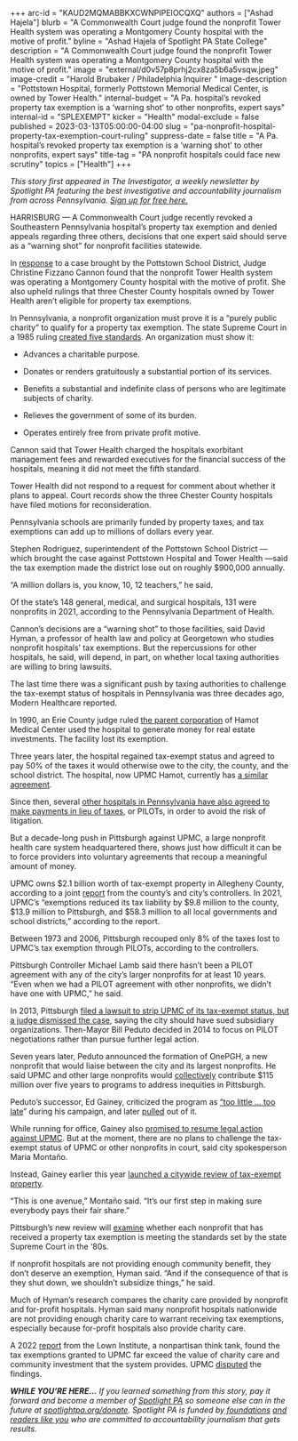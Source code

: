 +++
arc-id = "KAUD2MQMABBKXCWNPIPEIOCQXQ"
authors = ["Ashad Hajela"]
blurb = "A Commonwealth Court judge found the nonprofit Tower Health system was operating a Montgomery County hospital with the motive of profit."
byline = "Ashad Hajela of Spotlight PA State College"
description = "A Commonwealth Court judge found the nonprofit Tower Health system was operating a Montgomery County hospital with the motive of profit."
image = "external/d0v57p8prhj2cx8za5b6a5vsqw.jpeg"
image-credit = "Harold Brubaker / Philadelphia Inquirer "
image-description = "Pottstown Hospital, formerly Pottstown Memorial Medical Center, is owned by Tower Health."
internal-budget = "A Pa. hospital’s revoked property tax exemption is a ‘warning shot’ to other nonprofits, expert says"
internal-id = "SPLEXEMPT"
kicker = "Health"
modal-exclude = false
published = 2023-03-13T05:00:00-04:00
slug = "pa-nonprofit-hospital-property-tax-exemption-court-ruling"
suppress-date = false
title = "A Pa. hospital’s revoked property tax exemption is a ‘warning shot’ to other nonprofits, expert says"
title-tag = "PA nonprofit hospitals could face new scrutiny"
topics = ["Health"]
+++

<i>This story first appeared in The Investigator, a weekly newsletter by Spotlight PA featuring the best investigative and accountability journalism from across Pennsylvania. </i><a href="https://www.spotlightpa.org/newsletters"><i>Sign up for free here.</i></a>

HARRISBURG — A Commonwealth Court judge recently revoked a Southeastern Pennsylvania hospital’s property tax exemption and denied appeals regarding three others, decisions that one expert said should serve as a “warning shot” for nonprofit facilities statewide.

In <a href="https://www.pacourts.us/assets/opinions/Commonwealth/out/1217CD21_2-10-23.pdf?cb=1">response</a> to a case brought by the Pottstown School District, Judge Christine Fizzano Cannon found that the nonprofit Tower Health system was operating a Montgomery County hospital with the motive of profit. She also upheld rulings that three Chester County hospitals owned by Tower Health aren’t eligible for property tax exemptions.

<script src="https://www.spotlightpa.org/embed.js" async></script><div data-spl-embed-version="1" data-spl-src="https://www.spotlightpa.org/embeds/newsletter/"></div>


In Pennsylvania, a nonprofit organization must prove it is a “purely public charity” to qualify for a property tax exemption. The state Supreme Court in a 1985 ruling <a href="https://www.leagle.com/decision/1985508507pa11508.xml">created five standards</a>. An organization must show it:

- Advances a charitable purpose.

- Donates or renders gratuitously a substantial portion of its services.

- Benefits a substantial and indefinite class of persons who are legitimate subjects of charity.

- Relieves the government of some of its burden.

- Operates entirely free from private profit motive.

Cannon said that Tower Health charged the hospitals exorbitant management fees and rewarded executives for the financial success of the hospitals, meaning it did not meet the fifth standard.

Tower Health did not respond to a request for comment about whether it plans to appeal. Court records show the three Chester County hospitals have filed motions for reconsideration.

Pennsylvania schools are primarily funded by property taxes, and tax exemptions can add up to millions of dollars every year.

Stephen Rodriguez, superintendent of the Pottstown School District — which brought the case against Pottstown Hospital and Tower Health —said the tax exemption made the district lose out on roughly $900,000 annually.

“A million dollars is, you know, 10, 12 teachers,” he said.

Of the state’s 148 general, medical, and surgical hospitals, 131 were nonprofits in 2021, according to the Pennsylvania Department of Health.

Cannon’s decisions are a “warning shot” to those facilities, said David Hyman, a professor of health law and policy at Georgetown who studies nonprofit hospitals’ tax exemptions. But the repercussions for other hospitals, he said, will depend, in part, on whether local taxing authorities are willing to bring lawsuits.

The last time there was a significant push by taxing authorities to challenge the tax-exempt status of hospitals in Pennsylvania was three decades ago, Modern Healthcare reported.

In 1990, an Erie County judge ruled <a href="https://www.nytimes.com/1990/12/18/us/tax-exemptions-of-nonprofit-hospitals-scrutinized.html">the parent corporation</a> of Hamot Medical Center used the hospital to generate money for real estate investments. The facility lost its exemption.

Three years later, the hospital regained tax-exempt status and agreed to pay 50% of the taxes it would otherwise owe to the city, the county, and the school district. The hospital, now UPMC Hamot, currently has <a href="https://www.goerie.com/story/news/2018/01/22/settlement-reached-in-hamot-assessment/12720274007/">a similar agreement</a>.

Since then, several <a href="https://www.lincolninst.edu/publications/working-papers/payments-lieu-taxes-nonprofits">other hospitals in Pennsylvania have also agreed to make payments in lieu of taxes</a>, or PILOTs, in order to avoid the risk of litigation.

But a decade-long push in Pittsburgh against UPMC, a large nonprofit health care system headquartered there, shows just how difficult it can be to force providers into voluntary agreements that recoup a meaningful amount of money.

UPMC owns $2.1 billion worth of tax-exempt property in Allegheny County, according to a joint <a href="https://apps.pittsburghpa.gov/redtail/images/18106_PILOT_Special_Report_Final.pdf">report</a> from the county’s and city’s controllers. In 2021, UPMC’s “exemptions reduced its tax liability by $9.8 million to the county, $13.9 million to Pittsburgh, and $58.3 million to all local governments and school districts,” according to the report.

Between 1973 and 2006, Pittsburgh recouped only 8% of the taxes lost to UPMC’s tax exemption through PILOTs, according to the controllers.

Pittsburgh Controller Michael Lamb said there hasn’t been a PILOT agreement with any of the city’s larger nonprofits for at least 10 years. “Even when we had a PILOT agreement with other nonprofits, we didn’t have one with UPMC,” he said.

In 2013, Pittsburgh <a href="https://philanthropynewsdigest.org/news/pittsburgh-upmc-drop-lawsuits-to-discuss-pilots">filed a lawsuit to strip UPMC of its tax-exempt status, but a judge dismissed the case</a>, saying the city should have sued subsidiary organizations. Then-Mayor Bill Peduto decided in 2014 to focus on PILOT negotiations rather than pursue further legal action.

Seven years later, Peduto announced the formation of OnePGH, a new nonprofit that would liaise between the city and its largest nonprofits. He said UPMC and other large nonprofits would <a href="https://www.wesa.fm/politics-government/2021-04-29/pittsburghs-4-big-nonprofits-contribute-115-million-over-5-years-to-pedutos-onepgh-initiative" target="_blank">collectively</a> contribute $115 million over five years to programs to address inequities in Pittsburgh.

Peduto’s successor, Ed Gainey, criticized the program as <a href="https://triblive.com/local/peduto-announces-115-million-in-commitments-from-nonprofits-including-upmc-highmark-pitt-and-cmu-for-onepgh/">“too little … too late</a>” during his campaign, and later <a href="https://www.publicsource.org/pittsburgh-nonprofit-exempt-onepgh-gainey-peduto-upmc-pitt-carnegie-mellon-highmark/">pulled</a> out of it.

While running for office, Gainey also <a href="https://triblive.com/local/ed-gainey-floats-plan-to-resume-battle-with-upmc-as-mayoral-candidates-tout-endorsements/">promised to resume legal action against UPMC</a>. But at the moment, there are no plans to challenge the tax-exempt status of UPMC or other nonprofits in court, said city spokesperson Maria Montaño.

Instead, Gainey earlier this year <a href="https://www.publicsource.org/pittsburgh-gainey-tax-exempt-nonprofit-upmc-pitt-duquesne-ahn-cmu/">launched a citywide review of tax-exempt property</a>.

<script src="https://www.spotlightpa.org/embed.js" async></script><div data-spl-embed-version="1" data-spl-src="https://www.spotlightpa.org/embeds/donate/?teaser_text=Support%20Spotlight%20PA's%20vital%20investigative%20and%20public-service%20journalism%20and%20%3Cb%3Eall%20gifts%20will%20be%20DOUBLED%3C%2Fb%3E%20until%20March%2025%20thanks%20to%20a%20generous%20matching%20gift%20from%20the%20Benter%20Foundation%20in%20Pittsburgh.&eyebrow_text=SUPPORT%20SPOTLIGHT%20PA"></div>


“This is one avenue,” Montaño said. “It’s our first step in making sure everybody pays their fair share.”

Pittsburgh’s new review will <a href="https://www.unionprogress.com/2023/01/24/pittsburgh-to-audit-tax-exempt-properties-challenging-powerful-local-nonprofits/" target="_blank">examine</a> whether each nonprofit that has received a property tax exemption is meeting the standards set by the state Supreme Court in the ‘80s.

If nonprofit hospitals are not providing enough community benefit, they don’t deserve an exemption, Hyman said. “And if the consequence of that is they shut down, we shouldn’t subsidize things,” he said.

Much of Hyman’s research compares the charity care provided by nonprofit and for-profit hospitals. Hyman said many nonprofit hospitals nationwide are not providing enough charity care to warrant receiving tax exemptions, especially because for-profit hospitals also provide charity care.

A 2022 <a href="https://web.archive.org/20230313105316/https://lownhospitalsindex.org/2022-fair-share-spending/">report</a> from the Lown Institute, a nonpartisan think tank, found the tax exemptions granted to UPMC far exceed the value of charity care and community investment that the system provides. UPMC <a href="https://triblive.com/local/regional/upmc-disputes-report-challenging-its-community-benefits/">disputed</a> the findings.

<i><b>WHILE YOU’RE HERE...</b></i><i> If you learned something from this story, pay it forward and become a member of </i><a href="https://www.spotlightpa.org/"><i>Spotlight PA</i></a><i> so someone else can in the future at </i><a href="http://spotlightpa.org/donate"><i>spotlightpa.org/donate</i></a><i>. Spotlight PA is funded by</i><a href="https://www.spotlightpa.org/support"><i> foundations</i></a><i> </i><a href="https://www.spotlightpa.org/support"><i>and readers like you</i></a><i> who are committed to accountability journalism that gets results.</i>
